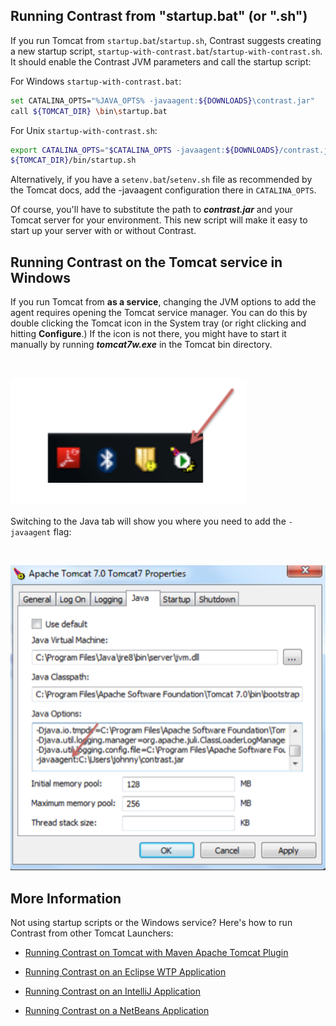 <!--
title: "Installing on Tomcat"
description: "Tomcat installation process using Windows or startup script"
tags: "java agent installation Tomcat"
-->


## Running Contrast from "startup.bat" (or ".sh")

If you run Tomcat from `startup.bat`/`startup.sh`, Contrast suggests creating a new startup script, `startup-with-contrast.bat`/`startup-with-contrast.sh`. It should enable the Contrast JVM parameters and call the startup script:

For Windows `startup-with-contrast.bat`:
``` sh
set CATALINA_OPTS="%JAVA_OPTS% -javaagent:${DOWNLOADS}\contrast.jar"
call ${TOMCAT_DIR} \bin\startup.bat
```

For Unix `startup-with-contrast.sh`:
``` sh
export CATALINA_OPTS="$CATALINA_OPTS -javaagent:${DOWNLOADS}/contrast.jar"
${TOMCAT_DIR}/bin/startup.sh
```

Alternatively, if you have a `setenv.bat`/`setenv.sh` file as recommended by the Tomcat docs, add the -javaagent configuration there in `CATALINA_OPTS`.

Of course, you'll have to substitute the path to ***contrast.jar*** and your Tomcat server for your environment. This new script will make it easy to start up your server with or without Contrast.

## Running Contrast on the Tomcat service in Windows

If you run Tomcat from **as a service**, changing the JVM options to add the agent requires opening the Tomcat service manager. You can do this by double clicking the Tomcat icon in the System tray (or right clicking and hitting **Configure**.) If the icon is not there, you might have to start it manually by running ***tomcat7w.exe*** in the Tomcat bin directory.

<br>

<a href="assets/images/KB2-a01_1.png" rel="lightbox" title="System Tray Icon"><img class="thumbnail" src="assets/images/KB2-a01_1.png"/></a>

Switching to the Java tab will show you where you need to add the ```-javaagent``` flag:

<br>

<a href="assets/images/KB2-a01_2.png" rel="lightbox" title="Tomcat Properties"><img class="thumbnail" src="assets/images/KB2-a01_2.png"/></a>

## More Information

Not using startup scripts or the Windows service? Here's how to run Contrast from other Tomcat Launchers:

- [Running Contrast on Tomcat with Maven Apache Tomcat Plugin](installation-javainstall.html#apache)

- [Running Contrast on an Eclipse WTP Application](installation-javainstall.html#eclipse)

- [Running Contrast on an IntelliJ Application](installation-javainstall.html#intellij)

- [Running Contrast on a NetBeans Application](installation-javainstall.html#netbeans)
